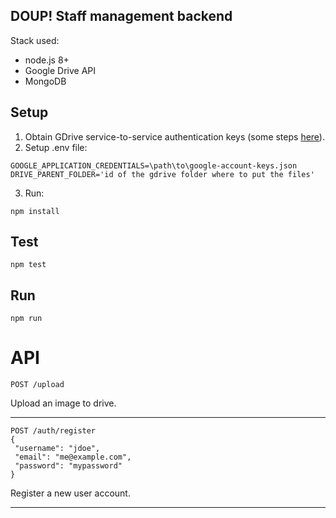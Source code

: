 
DOUP! Staff management backend
------------------------------

Stack used:

* node.js 8+
* Google Drive API
* MongoDB

## Setup

1. Obtain GDrive service-to-service authentication keys (some steps [here](https://developers.google.com/api-client-library/python/auth/service-accounts)).
2. Setup .env file:
```
GOOGLE_APPLICATION_CREDENTIALS=\path\to\google-account-keys.json
DRIVE_PARENT_FOLDER='id of the gdrive folder where to put the files'
```
3. Run:
```
npm install
```

## Test
```
npm test
```

## Run
```
npm run
```

# API

```
POST /upload
```

Upload an image to drive.

---

```
POST /auth/register
{
 "username": "jdoe",
 "email": "me@example.com",
 "password": "mypassword"
}
```

Register a new user account.

---
